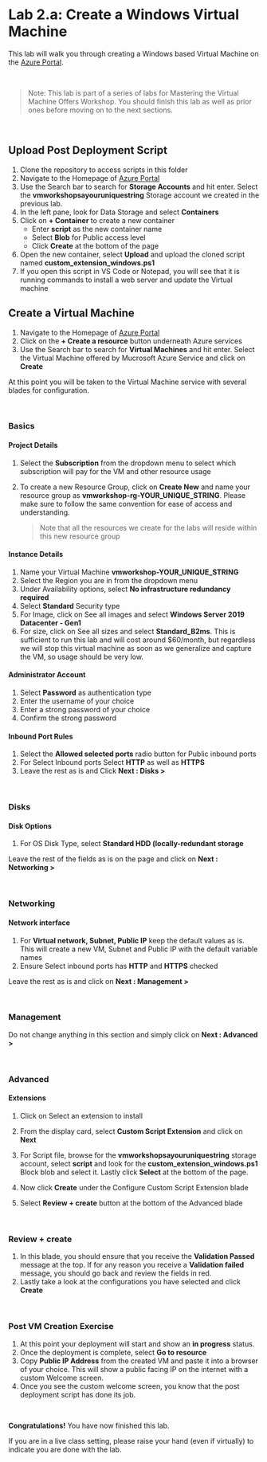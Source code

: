 # Lab 2.a: Create a Windows Virtual Machine 

This lab will walk you through creating a Windows based Virtual Machine on the [Azure Portal](https://portal.azure.com/#home).

<br />

> Note: This lab is part of a series of labs for Mastering the Virtual Machine Offers Workshop. You should finish this lab as well as prior ones before moving on to the next sections.

<br>

## Upload Post Deployment Script
1. Clone the repository to access scripts in this folder
1. Navigate to the Homepage of [Azure Portal](https://portal.azure.com/#home) 
1. Use the Search bar to search for **Storage Accounts** and hit enter. Select the **vmworkshopsayouruniquestring** Storage account we created in the previous lab.
1. In the left pane, look for Data Storage and select **Containers**
1. Click on **+ Container** to create a new container
    - Enter **script** as the new container name
    - Select **Blob** for Public access level
    - Click **Create** at the bottom of the page
1. Open the new container, select **Upload** and upload the cloned script named **custom_extension_windows.ps1** 
1. If you open this script in VS Code or Notepad, you will see that it is running commands to install a web server and update the Virtual machine

## Create a Virtual Machine
1. Navigate to the Homepage of [Azure Portal](https://portal.azure.com/#home)
1. Click on the **+ Create a resource** button underneath Azure services
1. Use the Search bar to search for **Virtual Machines** and hit enter. Select the Virtual Machine offered by Mucrosoft Azure Service and click on **Create**

At this point you will be taken to the Virtual Machine service with several blades for configuration.

<br>

### Basics

#### Project Details

1. Select the **Subscription** from the dropdown menu to select which subscription will pay for the VM and other resource usage
1. To create a new Resource Group, click on **Create New** and name your resource group as **vmworkshop-rg-YOUR_UNIQUE_STRING**. Please make sure to follow the same convention for ease of access and understanding. 

    > Note that all the resources we create for the labs will reside within this new resource group

#### Instance Details

1. Name your Virtual Machine **vmworkshop-YOUR_UNIQUE_STRING**
1. Select the Region you are in from the dropdown menu
1. Under Availability options, select **No infrastructure redundancy required**
1. Select **Standard** Security type
1. For Image, click on See all images and select **Windows Server 2019 Datacenter - Gen1**
1. For size, click on See all sizes and select **Standard_B2ms**. This is sufficient to run this lab and will cost around $60/month, but regardless we will stop this virtual machine as soon as we generalize and capture the VM, so usage should be very low.

#### Administrator Account
1. Select **Password** as authentication type
1. Enter the username of your choice
1. Enter a strong password of your choice 
1. Confirm the strong password

#### Inbound Port Rules

1. Select the **Allowed selected ports** radio button for Public inbound ports
1. For Select Inbound ports Select **HTTP** as well as **HTTPS**
1. Leave the rest as is and Click **Next : Disks >** 

<br>


### Disks

#### Disk Options
1. For OS Disk Type, select **Standard HDD (locally-redundant storage**

Leave the rest of the fields as is on the page and click on **Next : Networking >**

<br>

### Networking
#### Network interface
1. For **Virtual network, Subnet, Public IP** keep the default values as is. This will create a new VM, Subnet and Public IP with the default variable names
1. Ensure Select inbound ports has **HTTP** and **HTTPS** checked

Leave the rest as is and click on **Next : Management >**

<br>

### Management

Do not change anything in this section and simply click on **Next : Advanced >**

<br>

### Advanced

#### Extensions
1. Click on Select an extension to install
1. From the display card, select **Custom Script Extension** and click on **Next**
1. For Script file, browse for the **vmworkshopsayouruniquestring** storage account, select **script** and look for the **custom_extension_windows.ps1** Block blob and select it. Lastly click **Select** at the bottom of the page.
1. Now click **Create** under the Configure Custom Script Extension blade

1. Select **Review + create** button at the bottom of the Advanced blade

<br>

### Review + create
1. In this blade, you should ensure that you receive the **Validation Passed** message at the top. If for any reason you receive a **Validation failed** message, you should go back and review the fields in red.
1. Lastly take a look at the configurations you have selected and click **Create**


<br>

### Post VM Creation Exercise
1. At this point your deployment will start and show an **in progress** status. 
1. Once the deployment is complete, select **Go to resource**
1. Copy **Public IP Address** from the created VM and paste it into a browser of your choice. This will show a public facing IP on the internet with a custom Welcome screen. 
1. Once you see the custom welcome screen, you know that the post deployment script has done its job. 


<br>

**Congratulations!** You have now finished this lab.

If you are in a live class setting, please raise your hand (even if virtually) to indicate you are done with the lab.

